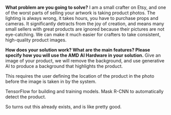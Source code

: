 **What problem are you going to solve?**
I am a small crafter on Etsy, and one of the worst parts of selling your artwork is taking product photos. The lighting is always wrong, it takes hours, you have to purchase props and cameras.  It significantly detracts from the joy of creation, and means many small sellers with great products are ignored because their pictures are not eye-catching. We can make it much easier for crafters to take consistent, high-quality product images. 

**How does your solution work? What are the main features? Please specify how you will use the AMD AI Hardware in your solution.**
Give an image of your product, we will remove the background, and use generative AI to produce a background that highlights the product. 



This requires the user defining the location of the product in the photo before the image is taken in by the system. 

TensorFlow for building and training models.
Mask R-CNN to automatically detect the product. 


So turns out this already exists, and is like pretty good. 
